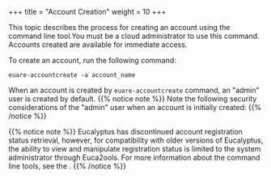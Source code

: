 +++
title = "Account Creation"
weight = 10
+++

This topic describes the process for creating an account using the command line tool.You must be a cloud administrator to use this command. Accounts created are available for immediate access. 

To create an account, run the following command: 



    euare-accountcreate -a account_name

When an account is created by `euare-accountcreate` command, an "admin" user is created by default. 
{{% notice note %}}
Note the following security considerations of the "admin" user when an account is initially created: 
{{% /notice %}}



{{% notice note %}}
Eucalyptus has discontinued account registration status retrieval, however, for compatibility with older versions of Eucalyptus, the ability to view and manipulate registration status is limited to the system administrator through Euca2ools. For more information about the command line tools, see the . 
{{% /notice %}}
